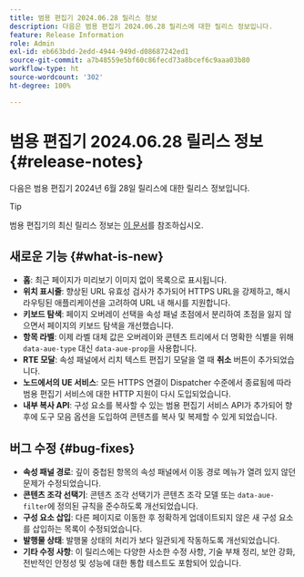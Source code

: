 ```yaml
---
title: 범용 편집기 2024.06.28 릴리스 정보
description: 다음은 범용 편집기 2024.06.28 릴리스에 대한 릴리스 정보입니다.
feature: Release Information
role: Admin
exl-id: eb663bdd-2edd-4944-949d-d08687242ed1
source-git-commit: a7b48559e5bf60c86fecd73a8bcef6c9aaa03b80
workflow-type: ht
source-wordcount: '302'
ht-degree: 100%

---
```


# 범용 편집기 2024.06.28 릴리스 정보 {#release-notes}

다음은 범용 편집기 2024년 6월 28일 릴리스에 대한 릴리스 정보입니다.

>[!TIP]
>
>범용 편집기의 최신 릴리스 정보는 [이 문서](/help/release-notes/universal-editor/current.md)를 참조하십시오.

## 새로운 기능 {#what-is-new}

* **홈**: 최근 페이지가 미리보기 이미지 없이 목록으로 표시됩니다.
* **위치 표시줄**: 향상된 URL 유효성 검사가 추가되어 HTTPS URL을 강제하고, 해시 라우팅된 애플리케이션을 고려하여 URL 내 해시를 지원합니다.
* **키보드 탐색**: 페이지 오버레이 선택을 속성 패널 초점에서 분리하여 초점을 잃지 않으면서 페이지의 키보드 탐색을 개선했습니다.
* **항목 라벨**: 이제 라벨 대체 값은 오버레이와 콘텐츠 트리에서 더 명확한 식별을 위해 `data-aue-type` 대신 `data-aue-prop`을 사용합니다.
* **RTE 모달**: 속성 패널에서 리치 텍스트 편집기 모달을 열 때 **취소** 버튼이 추가되었습니다.
* **노드에서의 UE 서비스**: 모든 HTTPS 연결이 Dispatcher 수준에서 종료됨에 따라 범용 편집기 서비스에 대한 HTTP 지원이 다시 도입되었습니다.
* **내부 복사 API**: 구성 요소를 복사할 수 있는 범용 편집기 서비스 API가 추가되어 향후에 도구 모음 옵션을 도입하여 콘텐츠를 복사 및 복제할 수 있게 되었습니다.

## 버그 수정 {#bug-fixes}

* **속성 패널 경로**: 깊이 중첩된 항목의 속성 패널에서 이동 경로 메뉴가 열려 있지 않던 문제가 수정되었습니다.
* **콘텐츠 조각 선택기**: 콘텐츠 조각 선택기가 콘텐츠 조각 모델 또는 `data-aue-filter`에 정의된 규칙을 준수하도록 개선되었습니다.
* **구성 요소 삽입**: 다른 페이지로 이동한 후 정확하게 업데이트되지 않은 새 구성 요소를 삽입하는 목록이 수정되었습니다.
* **발행물 상태**: 발행물 상태의 처리가 보다 일관되게 작동하도록 개선되었습니다.
* **기타 수정 사항**: 이 릴리스에는 다양한 사소한 수정 사항, 기술 부채 정리, 보안 강화, 전반적인 안정성 및 성능에 대한 통합 테스트도 포함되어 있습니다.
